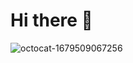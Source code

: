 # Hi there 👋

![octocat-1679509067256](https://user-images.githubusercontent.com/92587046/227000163-5a19580b-746e-4b85-bc13-39cd417636de.png)


<!--
**Krylovich/Krylovich** is a ✨ _special_ ✨ repository because its `README.md` (this file) appears on your GitHub profile.

Here are some ideas to get you started:

- 🔭 I’m currently working on ...
- 🌱 I’m currently learning ...
- 👯 I’m looking to collaborate on ...
- 🤔 I’m looking for help with ...
- 💬 Ask me about ...
- 📫 How to reach me: ...
- 😄 Pronouns: ...
- ⚡ Fun fact: ...
-->
